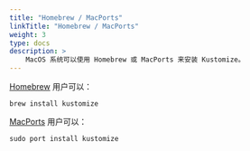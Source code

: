 ```yaml
---
title: "Homebrew / MacPorts"
linkTitle: "Homebrew / MacPorts"
weight: 3
type: docs
description: >
    MacOS 系统可以使用 Homebrew 或 MacPorts 来安装 Kustomize。
---
```


[Homebrew](https://brew.sh) 用户可以：

```
brew install kustomize
```

[MacPorts](https://www.macports.org) 用户可以：

```
sudo port install kustomize
```
